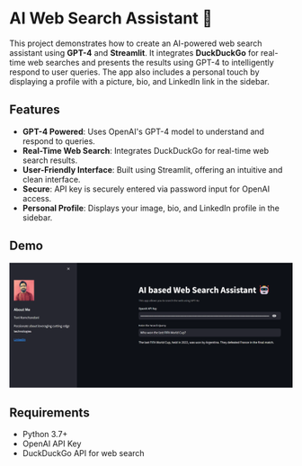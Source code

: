 # AI Web Search Assistant 🤖

This project demonstrates how to create an AI-powered web search assistant using **GPT-4** and **Streamlit**. It integrates **DuckDuckGo** for real-time web searches and presents the results using GPT-4 to intelligently respond to user queries. The app also includes a personal touch by displaying a profile with a picture, bio, and LinkedIn link in the sidebar.

## Features

- **GPT-4 Powered**: Uses OpenAI's GPT-4 model to understand and respond to queries.
- **Real-Time Web Search**: Integrates DuckDuckGo for real-time web search results.
- **User-Friendly Interface**: Built using Streamlit, offering an intuitive and clean interface.
- **Secure**: API key is securely entered via password input for OpenAI access.
- **Personal Profile**: Displays your image, bio, and LinkedIn profile in the sidebar.

## Demo

![AI Web Search Assistant Screenshot](appDemo.jpg)

## Requirements

- Python 3.7+
- OpenAI API Key
- DuckDuckGo API for web search

